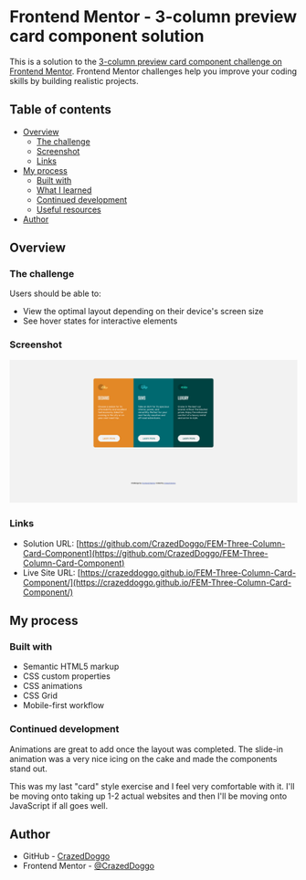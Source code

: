 # Frontend Mentor - 3-column preview card component solution

This is a solution to the [3-column preview card component challenge on Frontend Mentor](https://www.frontendmentor.io/challenges/3column-preview-card-component-pH92eAR2-). Frontend Mentor challenges help you improve your coding skills by building realistic projects. 

## Table of contents

- [Overview](#overview)
  - [The challenge](#the-challenge)
  - [Screenshot](#screenshot)
  - [Links](#links)
- [My process](#my-process)
  - [Built with](#built-with)
  - [What I learned](#what-i-learned)
  - [Continued development](#continued-development)
  - [Useful resources](#useful-resources)
- [Author](#author)

## Overview

### The challenge

Users should be able to:

- View the optimal layout depending on their device's screen size
- See hover states for interactive elements

### Screenshot

![](design/finished-card.png)

### Links

- Solution URL: [https://github.com/CrazedDoggo/FEM-Three-Column-Card-Component](https://github.com/CrazedDoggo/FEM-Three-Column-Card-Component)
- Live Site URL: [https://crazeddoggo.github.io/FEM-Three-Column-Card-Component/](https://crazeddoggo.github.io/FEM-Three-Column-Card-Component/)

## My process

### Built with

- Semantic HTML5 markup
- CSS custom properties
- CSS animations
- CSS Grid
- Mobile-first workflow

### Continued development

Animations are great to add once the layout was completed. The slide-in animation was a very nice icing on the cake and made the components stand out.

This was my last "card" style exercise and I feel very comfortable with it. I'll be moving onto taking up 1-2 actual websites and then I'll be moving onto JavaScript if all goes well.

## Author

- GitHub - [CrazedDoggo](https://github.com/CrazedDoggo)
- Frontend Mentor - [@CrazedDoggo](https://www.frontendmentor.io/profile/CrazedDoggo)
